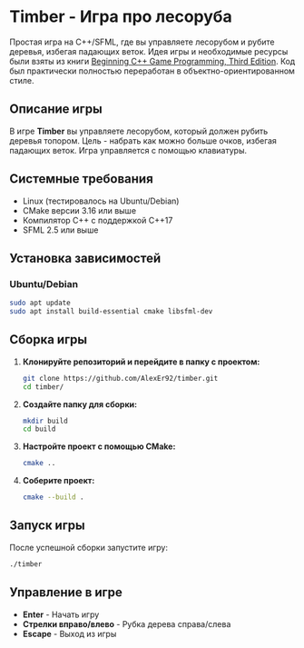 # Timber - Игра про лесоруба

Простая игра на C++/SFML, где вы управляете лесорубом и рубите деревья, избегая падающих веток. Идея игры и необходимые ресурсы были взяты из книги [Beginning C++ Game Programming, Third Edition](https://www.packtpub.com/en-us/product/beginning-c-game-programming-9781835081747). Код был практически полностью переработан в объектно-ориентированном стиле.

## Описание игры

В игре **Timber** вы управляете лесорубом, который должен рубить деревья топором. Цель - набрать как можно больше очков, избегая падающих веток. Игра управляется с помощью клавиатуры.

## Системные требования

- Linux (тестировалось на Ubuntu/Debian)
- CMake версии 3.16 или выше
- Компилятор C++ с поддержкой C++17
- SFML 2.5 или выше

## Установка зависимостей

### Ubuntu/Debian

```bash
sudo apt update
sudo apt install build-essential cmake libsfml-dev
```

## Сборка игры

1. **Клонируйте репозиторий и перейдите в папку с проектом:**

   ```bash
   git clone https://github.com/AlexEr92/timber.git
   cd timber/
   ```

2. **Создайте папку для сборки:**

   ```bash
   mkdir build
   cd build
   ```

3. **Настройте проект с помощью CMake:**

   ```bash
   cmake ..
   ```

4. **Соберите проект:**

   ```bash
   cmake --build .
   ```

## Запуск игры

После успешной сборки запустите игру:

```bash
./timber
```

## Управление в игре

- **Enter** - Начать игру
- **Стрелки вправо/влево** - Рубка дерева справа/слева
- **Escape** - Выход из игры
